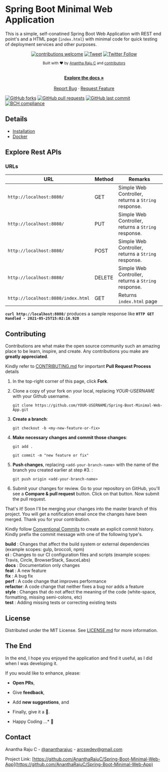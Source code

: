 # Spring Boot Minimal Web Application

This is a simple, self-conatined Spring Boot Web Application with REST end point's and a HTML page (`index.html`) with minimal code for quick testing of deployment services and other purposes.

<div align="center">

[![contributions welcome](https://img.shields.io/badge/contributions-welcome-brightgreen?logo=github)](CODE_OF_CONDUCT.md) [![Tweet](https://img.shields.io/twitter/url/http/shields.io.svg?style=social)](https://twitter.com/intent/tweet?text=Checkout+this+springboot+minimal+webapp&url=https://github.com/AnanthaRajuC/Spring-Boot-Minimal-Web-App&hashtags=SpringBoot) [![Twitter Follow](https://img.shields.io/twitter/follow/anantharajuc?label=follow%20me&style=social)](https://twitter.com/anantharajuc)
</div>

<div align="center">
  <sub>Built with ❤︎ by <a href="https://twitter.com/anantharajuc">Anantha Raju C</a> and <a href="https://github.com/AnanthaRajuC/Spring-Boot-Minimal-Web-App/graphs/contributors">contributors</a>
</div>

</br>

<p align="center">
	<a href="https://github.com/AnanthaRajuC/Spring-Boot-Minimal-Web-App#spring-boot-minimal-web-application"><strong>Explore the docs »</strong></a>
	<br />
	<br />
	<a href="https://github.com/AnanthaRajuC/Spring-Boot-Minimal-Web-App/issues">Report Bug</a>
	·
	<a href="https://github.com/AnanthaRajuC/Spring-Boot-Minimal-Web-App/issues">Request Feature</a>
</p>

[![GitHub forks](https://img.shields.io/github/forks/Spring-Boot-Framework/Spring-Boot-Minimal-Web-App)](https://github.com/Spring-Boot-Framework/Spring-Boot-Minimal-Web-App/network)
[![GitHub pull requests](https://img.shields.io/github/stars/Spring-Boot-Framework/Spring-Boot-Minimal-Web-App)](https://github.com/Spring-Boot-Framework/Spring-Boot-Minimal-Web-App/stargazers)
[![GitHub last commit](https://img.shields.io/github/last-commit/Spring-Boot-Framework/Spring-Boot-Minimal-Web-App)](https://github.com/Spring-Boot-Framework/Spring-Boot-Minimal-Web-App/stargazers)
[![BCH compliance](https://bettercodehub.com/edge/badge/Spring-Boot-Framework/Spring-Boot-Minimal-Web-App?branch=main)](https://bettercodehub.com/)

## Details

- [Installation](documents/INSTALLATION.MD)  
- [Docker](documents/DOCKER.md)  

## Explore Rest APIs

### URLs

|                      URL          | Method |                      Remarks                       |
|-----------------------------------|--------|----------------------------------------------------|
|`http://localhost:8080/`           | GET    | Simple Web Controller, returns a `String` response.|
|`http://localhost:8080/`           | PUT    | Simple Web Controller, returns a `String` response.|
|`http://localhost:8080/`           | POST   | Simple Web Controller, returns a `String` response.|
|`http://localhost:8080/`           | DELETE | Simple Web Controller, returns a `String` response.|
|`http://localhost:8080/index.html` |GET     |Returns `index.html` page|

**`curl http://localhost:8080/`** produces a sample response like **`HTTP GET Handled - 2021-05-25T15:02:16.928`**

<!-- CONTRIBUTING -->
## Contributing

Contributions are what make the open source community such an amazing place to be learn, inspire, and create. Any contributions you make are **greatly appreciated**.

Kindly refer to [CONTRIBUTING.md](/CONTRIBUTING.md) for important **Pull Request Process** details

1. In the top-right corner of this page, click **Fork**.

2. Clone a copy of your fork on your local, replacing *YOUR-USERNAME* with your Github username.

   `git clone https://github.com/YOUR-USERNAME/Spring-Boot-Minimal-Web-App.git`

3. **Create a branch**: 

   `git checkout -b <my-new-feature-or-fix>`

4. **Make necessary changes and commit those changes**:

   `git add .`

   `git commit -m "new feature or fix"`

5. **Push changes**, replacing `<add-your-branch-name>` with the name of the branch you created earlier at step #3. :

   `git push origin <add-your-branch-name>`

6. Submit your changes for review. Go to your repository on GitHub, you'll see a **Compare & pull request** button. Click on that button. Now submit the pull request.

That's it! Soon I'll be merging your changes into the master branch of this project. You will get a notification email once the changes have been merged. Thank you for your contribution.

Kindly follow [Conventional Commits](https://www.conventionalcommits.org/en/v1.0.0/) to create an explicit commit history. Kindly prefix the commit message with one of the following type's.

**build**   : Changes that affect the build system or external dependencies (example scopes: gulp, broccoli, npm)  
**ci**      : Changes to our CI configuration files and scripts (example scopes: Travis, Circle, BrowserStack, SauceLabs)  
**docs**    : Documentation only changes  
**feat**    : A new feature  
**fix**     : A bug fix  
**perf**    : A code change that improves performance  
**refactor**: A code change that neither fixes a bug nor adds a feature  
**style**   : Changes that do not affect the meaning of the code (white-space, formatting, missing semi-colons, etc)  
**test**    : Adding missing tests or correcting existing tests  

## License

Distributed under the MIT License. See [LICENSE.md](/LICENSE.md) for more information.

## The End

In the end, I hope you enjoyed the application and find it useful, as I did when I was developing it. 

If you would like to enhance, please: 

* 	**Open PRs**, 
* 	Give **feedback**, 
* 	Add **new suggestions**, and
*	Finally, give it a 🌟.

* Happy Coding ...* 🙂

<!-- CONTACT -->
## Contact

Anantha Raju C - [@anantharajuc](https://twitter.com/anantharajuc) - arcswdev@gmail.com

Project Link: [https://github.com/AnanthaRajuC/Spring-Boot-Minimal-Web-App](https://github.com/AnanthaRajuC/Spring-Boot-Minimal-Web-App)